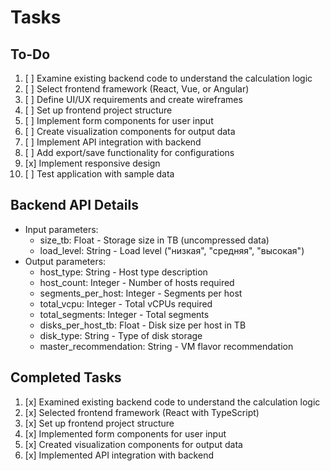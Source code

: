 # Tasks
## To-Do
1. [ ] Examine existing backend code to understand the calculation logic
2. [ ] Select frontend framework (React, Vue, or Angular)
3. [ ] Define UI/UX requirements and create wireframes
4. [ ] Set up frontend project structure
5. [ ] Implement form components for user input
6. [ ] Create visualization components for output data
7. [ ] Implement API integration with backend
8. [ ] Add export/save functionality for configurations
9. [x] Implement responsive design
10. [ ] Test application with sample data
## Backend API Details
- Input parameters:
  - size_tb: Float - Storage size in TB (uncompressed data)
  - load_level: String - Load level ("низкая", "средняя", "высокая")
- Output parameters:
  - host_type: String - Host type description
  - host_count: Integer - Number of hosts required
  - segments_per_host: Integer - Segments per host
  - total_vcpu: Integer - Total vCPUs required
  - total_segments: Integer - Total segments
  - disks_per_host_tb: Float - Disk size per host in TB
  - disk_type: String - Type of disk storage
  - master_recommendation: String - VM flavor recommendation
## Completed Tasks
1. [x] Examined existing backend code to understand the calculation logic
2. [x] Selected frontend framework (React with TypeScript)
3. [x] Set up frontend project structure
4. [x] Implemented form components for user input
5. [x] Created visualization components for output data
6. [x] Implemented API integration with backend

